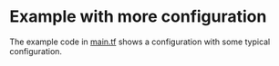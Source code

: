 # Example with more configuration

The example code in [main.tf](main.tf) shows a configuration with some typical configuration.